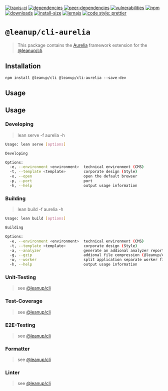 [![travis-ci][travis-ci]][travis-ci-url]
[![dependencies][dependencies]][dependencies-url]
[![peer-dependencies][peer-dependencies]][peer-dependencies-url]
[![vulnerabilities][vulnerabilities]][vulnerabilities-url]
[![npm][npm]][npm-url]
[![downloads][downloads]][downloads-url]
[![install-size][install-size]][install-size-url]
[![lernajs][lernajs]][lernajs-url]
[![code style: prettier](https://img.shields.io/badge/code_style-prettier-ff69b4.svg)](https://github.com/prettier/prettier)

[npm]: https://img.shields.io/npm/v/@leanup/cli-aurelia
[npm-url]: https://www.npmjs.com/package/@leanup/cli-aurelia
[dependencies]: https://img.shields.io/david/martinoppitz/leanup?path=cli/plugins/aurelia
[dependencies-url]: https://david-dm.org/martinoppitz/leanup?path=cli/plugins/aurelia
[peer-dependencies]: https://img.shields.io/david/peer/martinoppitz/leanup?path=cli/plugins/aurelia
[peer-dependencies-url]: https://david-dm.org/martinoppitz/leanup?path=cli/plugins/aurelia&type=peer
[vulnerabilities]: https://snyk.io/test/npm/@leanup/cli-aurelia/badge.svg
[vulnerabilities-url]: https://snyk.io/test/npm/@leanup/cli-aurelia
[downloads]: https://img.shields.io/npm/dm/@leanup/cli-aurelia
[downloads-url]: https://npmcharts.com/compare/@leanup/cli-aurelia?minimal=true
[travis-ci]: https://travis-ci.com/martinoppitz/leanup.svg?branch=master
[travis-ci-url]: https://travis-ci.com/martinoppitz/leanup
[install-size]: https://packagephobia.now.sh/badge?p=@leanup/cli-aurelia
[install-size-url]: https://packagephobia.now.sh/result?p=@leanup/cli-aurelia
[lernajs]: https://img.shields.io/badge/managed%20with-lerna-blueviolet
[lernajs-url]: https://lerna.js.org

# `@leanup/cli-aurelia`

> This package contains the [Aurelia](https://aurelia.io) framework extension for the [@leanup/cli](https://www.npmjs.com/package/@leanup/cli).

## Installation

`npm install @leanup/cli @leanup/cli-aurelia --save-dev`

## Usage

## Usage

### Developing

> lean serve -f aurelia -h

```bash
Usage: lean serve [options]

Developing

Options:
  -e, --environment <environment>  technical environment (CMS)
  -t, --template <template>        corporate design (Style)
  -o, --open                       open the default browser
  -p, --port                       port
  -h, --help                       output usage information
```

### Building

> lean build -f aurelia -h

```bash
Usage: lean build [options]

Building

Options:
  -e, --environment <environment>  technical environment (CMS)
  -t, --template <template>        corporate design (Style)
  -a, --analyzer                   generate an addional analyzer report (@leanup/cli-addons required)
  -g, --gzip                       addional file compression (@leanup/cli-addons required)
  -w, --worker                     split application separate worker files (@leanup/cli-addons required)
  -h, --help                       output usage information
```

### Unit-Testing

> see [@leanup/cli]

### Test-Coverage

> see [@leanup/cli]

### E2E-Testing

> see [@leanup/cli]

### Formatter

> see [@leanup/cli]

### Linter

> see [@leanup/cli]

[@leanup/cli]: https://www.npmjs.com/package/@leanup/cli
